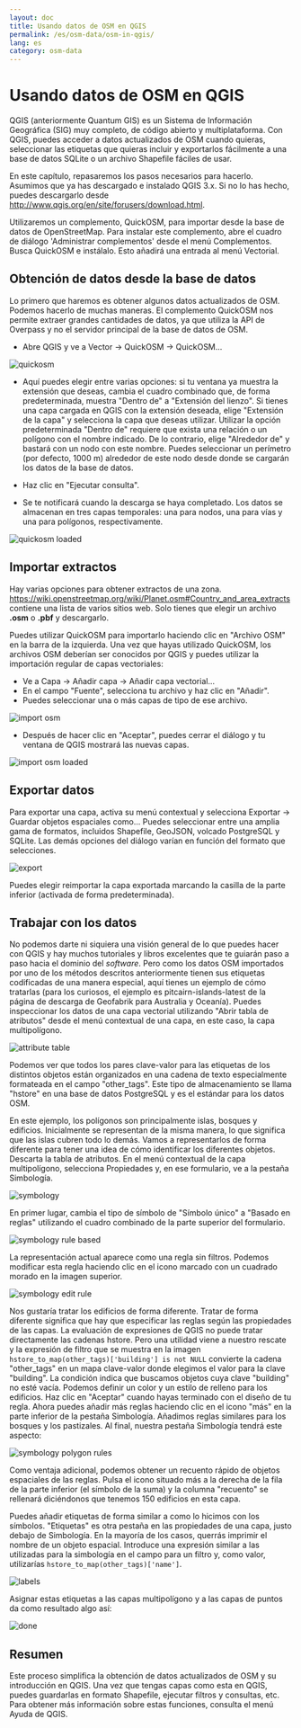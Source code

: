 ```yaml
---
layout: doc
title: Usando datos de OSM en QGIS
permalink: /es/osm-data/osm-in-qgis/
lang: es
category: osm-data
---
```


Usando datos de OSM en QGIS
=================


QGIS (anteriormente Quantum GIS) es un Sistema de Información Geográfica (SIG) muy completo, de código abierto y multiplataforma. Con QGIS, puedes acceder a datos actualizados de OSM cuando quieras, seleccionar las etiquetas que quieras incluir y exportarlos fácilmente a una base de datos SQLite o un archivo Shapefile fáciles de usar.  

En este capítulo, repasaremos los pasos necesarios para hacerlo. Asumimos que ya has descargado e instalado QGIS 3.x. Si no lo has hecho, puedes descargarlo desde <http://www.qgis.org/en/site/forusers/download.html>.  

Utilizaremos un complemento, QuickOSM, para importar desde la base de datos de OpenStreetMap. Para instalar este complemento, abre el cuadro de diálogo 'Administrar complementos' desde el menú Complementos. Busca QuickOSM e instálalo. Esto añadirá una entrada al menú Vectorial.  

Obtención de datos desde la base de datos
---------------------------

Lo primero que haremos es obtener algunos datos actualizados de OSM. Podemos hacerlo de muchas maneras. El complemento QuickOSM nos permite extraer grandes cantidades de datos, ya que utiliza la API de Overpass y no el servidor principal de la base de datos de OSM.

- Abre QGIS y ve a Vector -> QuickOSM -> QuickOSM...  

![quickosm][]

- Aquí puedes elegir entre varias opciones: si tu ventana ya muestra la extensión que deseas, cambia el cuadro combinado que, de forma predeterminada, muestra "Dentro de" a "Extensión del lienzo". Si tienes una capa cargada en QGIS con la extensión deseada, elige "Extensión de la capa" y selecciona la capa que deseas utilizar. Utilizar la opción predeterminada "Dentro de" requiere que exista una relación o un polígono con el nombre indicado. De lo contrario, elige "Alrededor de" y bastará con un nodo con este nombre. Puedes seleccionar un perímetro (por defecto, 1000 m) alrededor de este nodo desde donde se cargarán los datos de la base de datos.

- Haz clic en "Ejecutar consulta".  
- Se te notificará cuando la descarga se haya completado. Los datos se almacenan en tres capas temporales: una para nodos, una para vías y una para polígonos, respectivamente.

![quickosm loaded][]


Importar extractos
---------------------------

Hay varias opciones para obtener extractos de una zona. <https://wiki.openstreetmap.org/wiki/Planet.osm#Country_and_area_extracts> contiene una lista de varios sitios web. Solo tienes que elegir un archivo **.osm** o **.pbf** y descargarlo. 

Puedes utilizar QuickOSM para importarlo haciendo clic en "Archivo OSM" en la barra de la izquierda. Una vez que hayas utilizado QuickOSM, los archivos OSM deberían ser conocidos por QGIS y puedes utilizar la importación regular de capas vectoriales:

- Ve a Capa -> Añadir capa -> Añadir capa vectorial...  
- En el campo "Fuente", selecciona tu archivo y haz clic en "Añadir".  
- Puedes seleccionar una o más capas de tipo de ese archivo.  

![import osm][]  

- Después de hacer clic en "Aceptar", puedes cerrar el diálogo y tu ventana de QGIS mostrará las nuevas capas.  
  

![import osm loaded][]  


Exportar datos
--------------

Para exportar una capa, activa su menú contextual y selecciona Exportar -> Guardar objetos espaciales como...
Puedes seleccionar entre una amplia gama de formatos, incluidos Shapefile, GeoJSON, volcado PostgreSQL y SQLite. Las demás opciones del diálogo varían en función del formato que selecciones.

![export][]  

Puedes elegir reimportar la capa exportada marcando la casilla de la parte inferior (activada de forma predeterminada).

Trabajar con los datos
--------------------

No podemos darte ni siquiera una visión general de lo que puedes hacer con QGIS y hay muchos tutoriales y libros excelentes que te guiarán paso a paso hacia el dominio del *software*. Pero como los datos OSM importados por uno de los métodos descritos anteriormente tienen sus etiquetas codificadas de una manera especial, aquí tienes un ejemplo de cómo tratarlas (para los curiosos, el ejemplo es pitcairn-islands-latest de la página de descarga de Geofabrik para Australia y Oceanía). Puedes inspeccionar los datos de una capa vectorial utilizando "Abrir tabla de atributos" desde el menú contextual de una capa, en este caso, la capa multipolígono.

![attribute table][]

Podemos ver que todos los pares clave-valor para las etiquetas de los distintos objetos están organizados en una cadena de texto especialmente formateada en el campo "other_tags". Este tipo de almacenamiento se llama "hstore" en una base de datos PostgreSQL y es el estándar para los datos OSM.

En este ejemplo, los polígonos son principalmente islas, bosques y edificios. Inicialmente se representan de la misma manera, lo que significa que las islas cubren todo lo demás. Vamos a representarlos de forma diferente para tener una idea de cómo identificar los diferentes objetos. Descarta la tabla de atributos. En el menú contextual de la capa multipolígono, selecciona Propiedades y, en ese formulario, ve a la pestaña Simbología. 

![symbology][]

En primer lugar, cambia el tipo de símbolo de "Símbolo único" a "Basado en reglas" utilizando el cuadro combinado de la parte superior del formulario. 

![symbology rule based][]

La representación actual aparece como una regla sin filtros. Podemos modificar esta regla haciendo clic en el icono marcado con un cuadrado morado en la imagen superior.

![symbology edit rule][]

Nos gustaría tratar los edificios de forma diferente. Tratar de forma diferente significa que hay que especificar las reglas según las propiedades de las capas. La evaluación de expresiones de QGIS no puede tratar directamente las cadenas hstore. Pero una utilidad viene a nuestro rescate y la expresión de filtro que se muestra en la imagen `hstore_to_map(other_tags)['building'] is not NULL` convierte la cadena "other_tags" en un mapa clave-valor donde elegimos el valor para la clave "building". La condición indica que buscamos objetos cuya clave "building" no esté vacía. Podemos definir un color y un estilo de relleno para los edificios. Haz clic en "Aceptar" cuando hayas terminado con el diseño de tu regla. Ahora puedes añadir más reglas haciendo clic en el icono "más" en la parte inferior de la pestaña Simbología. Añadimos reglas similares para los bosques y los pastizales. Al final, nuestra pestaña Simbología tendrá este aspecto:

![symbology polygon rules][]

Como ventaja adicional, podemos obtener un recuento rápido de objetos espaciales de las reglas. Pulsa el icono situado más a la derecha de la fila de la parte inferior (el símbolo de la suma) y la columna "recuento" se rellenará diciéndonos que tenemos 150 edificios en esta capa.

Puedes añadir etiquetas de forma similar a como lo hicimos con los símbolos. "Etiquetas" es otra pestaña en las propiedades de una capa, justo debajo de Simbología. En la mayoría de los casos, querrás imprimir el nombre de un objeto espacial. Introduce una expresión similar a las utilizadas para la simbología en el campo para un filtro y, como valor, utilizarías `hstore_to_map(other_tags)['name']`. 

![labels][]

Asignar estas etiquetas a las capas multipolígono y a las capas de puntos da como resultado algo así:

![done][]


Resumen
-------

Este proceso simplifica la obtención de datos actualizados de OSM y su introducción en QGIS. Una vez que tengas capas como esta en QGIS, puedes guardarlas en formato Shapefile, ejecutar filtros y consultas, etc. Para obtener más información sobre estas funciones, consulta el menú Ayuda de QGIS.  


[quickosm]: /images/osm-data/qgis-quickosm.png
[quickosm loaded]: /images/osm-data/qgis-quickosm-loaded.png
[import osm]: /images/osm-data/qgis-import-osm.png
[import osm loaded]: /images/osm-data/qgis-import-osm-loaded.png
[export]: /images/osm-data/qgis-export.png
[attribute table]: /images/osm-data/qgis-layer-attributes.png
[symbology]: /images/osm-data/qgis-layer-symbology.png
[symbology rule based]: /images/osm-data/qgis-layer-symbology-rule.png
[symbology edit rule]: /images/osm-data/qgis-layer-symbology-edit-rule.png
[symbology polygon rules]: /images/osm-data/qgis-layer-symbology-poly-rules.png
[labels]: /images/osm-data/qgis-layer-labels.png
[done]: /images/osm-data/qgis-complete.png